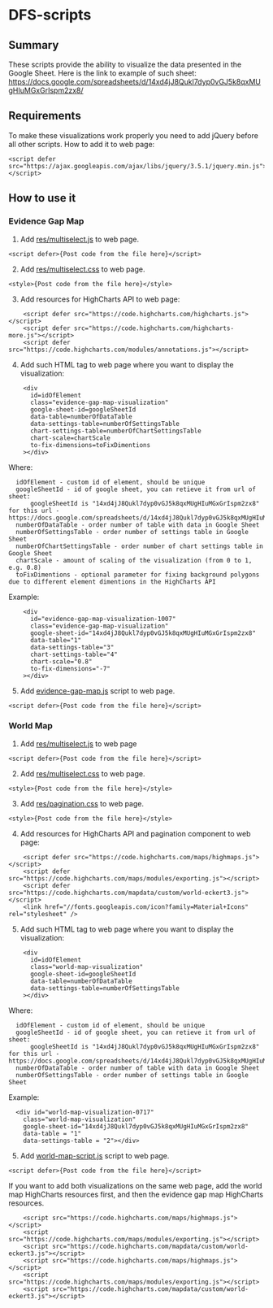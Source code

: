 # DFS-scripts

## Summary

These scripts provide the ability to visualize the data presented in the Google Sheet.
Here is the link to example of such sheet: https://docs.google.com/spreadsheets/d/14xd4jJ8Qukl7dyp0vGJ5k8qxMUgHIuMGxGrIspm2zx8/

## Requirements

To make these visualizations work properly you need to add jQuery before all other scripts. 
How to add it to web page: 

```
<script defer src="https://ajax.googleapis.com/ajax/libs/jquery/3.5.1/jquery.min.js"></script>
```
    
## How to use it

### Evidence Gap Map

1) Add [res/multiselect.js](https://github.com/DFSDeveloper/DFS-scripts/blob/main/res/multiselect.js) to web page. 
```
<script defer>{Post code from the file here}</script>
```
2) Add [res/multiselect.css](https://github.com/DFSDeveloper/DFS-scripts/blob/main/res/multiselect.css) to web page. 
```
<style>{Post code from the file here}</style>
```
3) Add resources for HighCharts API to web page: 
```
    <script defer src="https://code.highcharts.com/highcharts.js"></script>
    <script defer src="https://code.highcharts.com/highcharts-more.js"></script>
    <script defer src="https://code.highcharts.com/modules/annotations.js"></script>
```
4) Add such HTML tag to web page where you want to display the visualization:
```
    <div
      id=idOfElement
      class="evidence-gap-map-visualization"
      google-sheet-id=googleSheetId
      data-table=numberOfDataTable
      data-settings-table=numberOfSettingsTable
      chart-settings-table=numberOfChartSettingsTable
      chart-scale=chartScale
      to-fix-dimensions=toFixDimentions
    ></div>
```
Where: 
```
  idOfElement - custom id of element, should be unique 
  googleSheetId - id of google sheet, you can retieve it from url of sheet: 
      googleSheetId is "14xd4jJ8Qukl7dyp0vGJ5k8qxMUgHIuMGxGrIspm2zx8" for this url - https://docs.google.com/spreadsheets/d/14xd4jJ8Qukl7dyp0vGJ5k8qxMUgHIuMGxGrIspm2zx8
  numberOfDataTable - order number of table with data in Google Sheet
  numberOfSettingsTable - order number of settings table in Google Sheet
  numberOfChartSettingsTable - order number of chart settings table in Google Sheet
  chartScale - amount of scaling of the visualization (from 0 to 1, e.g. 0.8)
  toFixDimentions - optional parameter for fixing background polygons due to different element dimentions in the HighCharts API
```
Example:
```
    <div
      id="evidence-gap-map-visualization-1007"
      class="evidence-gap-map-visualization"
      google-sheet-id="14xd4jJ8Qukl7dyp0vGJ5k8qxMUgHIuMGxGrIspm2zx8"
      data-table="1"
      data-settings-table="3"
      chart-settings-table="4"
      chart-scale="0.8"
      to-fix-dimensions="-7"
    ></div>
```

5) Add [evidence-gap-map.js](https://github.com/DFSDeveloper/DFS-scripts/blob/main/evidence-gap-map.js) script to web page. 
```
<script defer>{Post code from the file here}</script>
```



### World Map 

1) Add [res/multiselect.js](https://github.com/DFSDeveloper/DFS-scripts/blob/main/res/multiselect.js) to web page 
```
<script defer>{Post code from the file here}</script>
```

2) Add [res/multiselect.css](https://github.com/DFSDeveloper/DFS-scripts/blob/main/res/multiselect.css) to web page. 
```
<style>{Post code from the file here}</style>
```

3)  Add [res/pagination.css](https://github.com/DFSDeveloper/DFS-scripts/blob/main/res/pagination.css) to web page. 
```
<style>{Post code from the file here}</style>
```

4) Add resources for HighCharts API and pagination component to web page: 
```
    <script defer src="https://code.highcharts.com/maps/highmaps.js"></script>
    <script defer src="https://code.highcharts.com/maps/modules/exporting.js"></script>
    <script defer src="https://code.highcharts.com/mapdata/custom/world-eckert3.js"></script>
    <link href="//fonts.googleapis.com/icon?family=Material+Icons" rel="stylesheet" />
```
5) Add such HTML tag to web page where you want to display the visualization:
```
    <div
      id=idOfElement
      class="world-map-visualization"
      google-sheet-id=googleSheetId
      data-table=numberOfDataTable
      data-settings-table=numberOfSettingsTable
    ></div>
```
Where: 
```
  idOfElement - custom id of element, should be unique 
  googleSheetId - id of google sheet, you can retieve it from url of sheet: 
      googleSheetId is "14xd4jJ8Qukl7dyp0vGJ5k8qxMUgHIuMGxGrIspm2zx8" for this url - https://docs.google.com/spreadsheets/d/14xd4jJ8Qukl7dyp0vGJ5k8qxMUgHIuMGxGrIspm2zx8
  numberOfDataTable - order number of table with data in Google Sheet
  numberOfSettingsTable - order number of settings table in Google Sheet
```

Example:
```
  <div id="world-map-visualization-0717"
    class="world-map-visualization"
    google-sheet-id="14xd4jJ8Qukl7dyp0vGJ5k8qxMUgHIuMGxGrIspm2zx8"
    data-table = "1"
    data-settings-table = "2"></div>
```

5) Add [world-map-script.js](https://github.com/DFSDeveloper/DFS-scripts/blob/main/world-map-script.js) script to web page. 
```
<script defer>{Post code from the file here}</script>
```


If you want to add both visualizations on the same web page, add the world map HighCharts resources first, and then the evidence gap map HighCharts resources.
```
    <script src="https://code.highcharts.com/maps/highmaps.js"></script>
    <script src="https://code.highcharts.com/maps/modules/exporting.js"></script>
    <script src="https://code.highcharts.com/mapdata/custom/world-eckert3.js"></script>
    <script src="https://code.highcharts.com/maps/highmaps.js"></script>
    <script src="https://code.highcharts.com/maps/modules/exporting.js"></script>
    <script src="https://code.highcharts.com/mapdata/custom/world-eckert3.js"></script>

```

